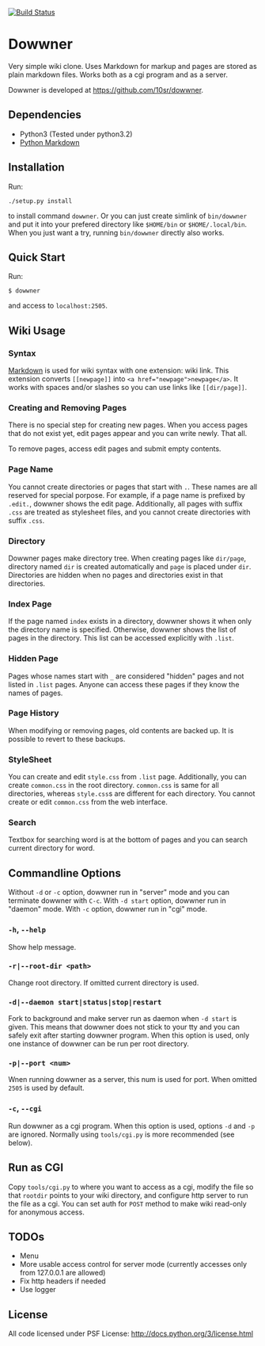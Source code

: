 [![Build Status](https://travis-ci.org/10sr/dowwner.svg?branch=master)](https://travis-ci.org/10sr/dowwner)

Dowwner
=======

Very simple wiki clone.
Uses Markdown for markup and pages are stored as plain markdown files.
Works both as a cgi program and as a server.

Dowwner is developed at <https://github.com/10sr/dowwner>.



Dependencies
------------

* Python3 (Tested under python3.2)
* [Python Markdown](http://pythonhosted.org/Markdown/)



Installation
------------

Run:

    ./setup.py install

to install command `dowwner`. Or you can just create simlink of
`bin/dowwner` and put it into your prefered directory like `$HOME/bin` or
`$HOME/.local/bin`. When you just want a try, running `bin/dowwner`
directly also works.



Quick Start
-----------

Run:

    $ dowwner

and access to `localhost:2505`.



Wiki Usage
----------


### Syntax

[Markdown](http://daringfireball.net/projects/markdown/) is used for wiki
syntax with one extension: wiki link.
This extension converts `[[newpage]]` into `<a href="newpage">newpage</a>`.
It works with spaces and/or slashes so you can use links like `[[dir/page]]`.


### Creating and Removing Pages

There is no special step for creating new pages. When you access pages that do
not exist yet, edit pages appear and you can write newly. That all.

To remove pages, access edit pages and submit empty contents.


### Page Name

You cannot create directories or pages that start with `.`. These names are all
reserved for special porpose. For example, if a page name is prefixed by
`.edit.`, dowwner shows the edit page. Additionally, all pages with suffix
`.css` are treated as stylesheet files, and you cannot create directories with
suffix `.css`.


### Directory

Dowwner pages make directory tree. When creating pages like `dir/page`,
directory named `dir` is created automatically and `page` is placed under `dir`.
Directories are hidden when no pages and directories exist in that directories.


### Index Page

If the page named `index` exists in a directory, dowwner shows it when only the
directory name is specified.
Otherwise, dowwner shows the list of pages in the directory. This list can be
accessed explicitly with `.list`.


### Hidden Page

Pages whose names start with `_` are considered "hidden" pages and not listed in
`.list` pages. Anyone can access these pages if they know the names of pages.


### Page History

When modifying or removing pages, old contents are backed up. It is possible to
revert to these backups.


### StyleSheet

You can create and edit `style.css` from `.list` page. Additionally, you can
create `common.css` in the root directory. `common.css` is same for all
directories, whereas `style.css`s are different for each directory. You cannot
create or edit `common.css` from the web interface.


### Search

Textbox for searching word is at the bottom of pages and you can search current
directory for word.



Commandline Options
-------------------

Without `-d` or `-c` option, dowwner run in "server" mode and you can
terminate dowwner with `C-c`. With `-d start` option, dowwner run in "daemon"
mode. With `-c` option, dowwner run in "cgi" mode.


### `-h`, `--help`

Show help message.


### `-r|--root-dir <path>`

Change root directory. If omitted current directory is used.


### `-d|--daemon start|status|stop|restart`

Fork to background and make server run as daemon when `-d start` is given.
This means that dowwner does not stick to your tty and you can safely exit after
starting dowwner program.
When this option is used, only one instance of dowwner can be run per root
directory.


### `-p|--port <num>`

Wnen running dowwner as a server, this num is used for port. When omitted `2505`
is used by default.


### `-c`, `--cgi`

Run dowwner as a cgi program. When this option is used, options `-d` and `-p`
are ignored. Normally using `tools/cgi.py` is more recommended (see below).



Run as CGI
----------

Copy `tools/cgi.py` to where you want to access as a cgi,
modify the file so that `rootdir` points to your wiki directory, and configure
http server to run the file as a cgi. You can set auth for `POST` method to make
wiki read-only for anonymous access.



TODOs
-----

* Menu
* More usable access control for server mode (currently accesses only from
127.0.0.1 are allowed)
* Fix http headers if needed
* Use logger



License
-------

All code licensed under PSF License: <http://docs.python.org/3/license.html>
